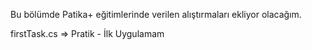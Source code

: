 Bu bölümde Patika+ eğitimlerinde verilen alıştırmaları ekliyor olacağım.

firstTask.cs => Pratik - İlk Uygulamam
